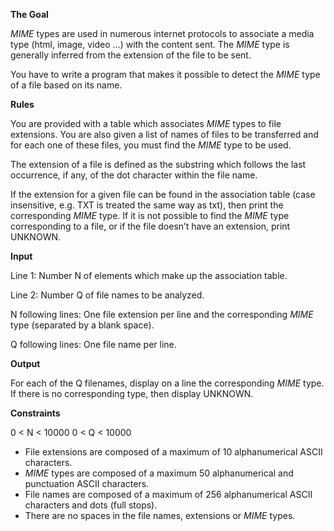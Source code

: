 **The Goal**

*MIME* types are used in numerous internet protocols to associate a media type (html, image, video ...) with the content sent. The *MIME* type is generally inferred from the extension of the file to be sent.

You have to write a program that makes it possible to detect the *MIME* type of a file based on its name.
 	
**Rules**

You are provided with a table which associates *MIME* types to file extensions. You are also given a list of names of files to be transferred and for each one of these files, you must find the *MIME* type to be used.

The extension of a file is defined as the substring which follows the last occurrence, if any, of the dot character within the file name.

If the extension for a given file can be found in the association table (case insensitive, e.g. TXT is treated the same way as txt), then print the corresponding *MIME* type. If it is not possible to find the *MIME* type corresponding to a file, or if the file doesn’t have an extension, print UNKNOWN.

**Input**

Line 1: Number N of elements which make up the association table.

Line 2: Number Q of file names to be analyzed.

N following lines: One file extension per line and the corresponding *MIME* type (separated by a blank space).

Q following lines: One file name per line.

**Output**

For each of the Q filenames, display on a line the corresponding *MIME* type. If there is no corresponding type, then display UNKNOWN.

**Constraints**

0 < N < 10000 
0 < Q < 10000

* File extensions are composed of a maximum of 10 alphanumerical ASCII characters.
* *MIME* types are composed of a maximum 50 alphanumerical and punctuation ASCII characters.
* File names are composed of a maximum of 256 alphanumerical ASCII characters and dots (full stops).
* There are no spaces in the file names, extensions or *MIME* types.
